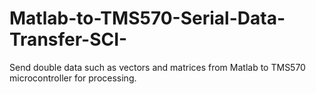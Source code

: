 # Matlab-to-TMS570-Serial-Data-Transfer-SCI-
Send double data such as vectors and matrices from Matlab to TMS570 microcontroller for  processing. 
